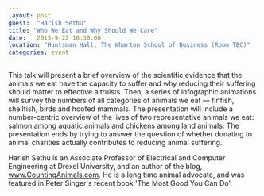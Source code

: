 ```yaml
---
layout: post
guest:  "Harish Sethu"
title: "Who We Eat and Why Should We Care"
date:   2015-9-22 16:30:00
location: "Huntsman Hall, The Wharton School of Business (Room TBC)"
categories: event
---
```

This talk will present a brief overview of the scientific evidence that the animals we eat have the capacity to suffer and why reducing their suffering should matter to effective altruists. Then, a series of infographic animations will survey the numbers of all categories of animals we eat — finfish, shellfish, birds and hoofed mammals. The presentation will include a number-centric overview of the lives of two representative animals we eat: salmon among aquatic animals and chickens among land animals. The presentation ends by trying to answer the question of whether donating to animal charities actually contributes to reducing animal suffering.

Harish Sethu is an Associate Professor of Electrical and Computer Engineering at Drexel University, and an author of the blog, www.CountingAnimals.com. He is a long time animal advocate, and was featured in Peter Singer's recent book 'The Most Good You Can Do'.
